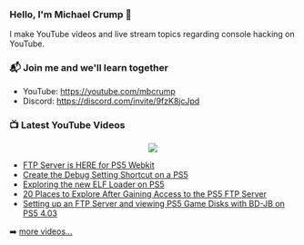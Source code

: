 ### Hello, I'm Michael Crump 👋

I make YouTube videos and live stream topics regarding console hacking on YouTube. 

### 📬 Join me and we'll learn together

- YouTube: https://youtube.com/mbcrump
- Discord: https://discord.com/invite/9fzK8jcJpd

### 📺 Latest YouTube Videos

<div align="center">

[<img src="https://img.shields.io/badge/-Subscribe-red?style=for-the-badge&logo=youtube&logoColor=white"/>](https://www.youtube.com/c/mbcrump?sub_confirmation=1)

</div>

<!-- YOUTUBE:START -->
- [FTP Server is HERE for PS5 Webkit](https://www.youtube.com/watch?v=loaYZWOSPHE)
- [Create the Debug Setting Shortcut on a PS5](https://www.youtube.com/watch?v=9JUee-h5P2g)
- [Exploring the new ELF Loader on PS5](https://www.youtube.com/watch?v=wa8dU6JHYmc)
- [20 Places to Explore After Gaining Access to the PS5 FTP Server](https://www.youtube.com/watch?v=gP4JjkuGh-I)
- [Setting up an FTP Server and viewing PS5 Game Disks with BD-JB on PS5 4.03](https://www.youtube.com/watch?v=mhR5FFUAmNU)
<!-- YOUTUBE:END -->

➡️ [more videos...](https://youtube.com/mbcrump)

